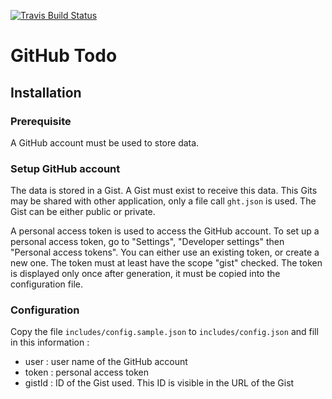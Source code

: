 [![Travis Build Status](https://travis-ci.org/lmahistre/github-todo.svg?branch=master)](https://travis-ci.org/lmahistre/github-todo)

# GitHub Todo

## Installation

### Prerequisite

A GitHub account must be used to store data.

### Setup GitHub account

The data is stored in a Gist. A Gist must exist to receive this data. This Gits may be shared with other application, only a file call `ght.json` is used. The Gist can be either public or private.

A personal access token is used to access the GitHub account. To set up a personal access token, go to "Settings", "Developer settings" then "Personal access tokens". You can either use an existing token, or create a new one. The token must at least have the scope "gist" checked. The token is displayed only once after generation, it must be copied into the configuration file.

### Configuration

Copy the file `includes/config.sample.json` to `includes/config.json` and fill in this information :
* user : user name of the GitHub account
* token : personal access token
* gistId : ID of the Gist used. This ID is visible in the URL of the Gist